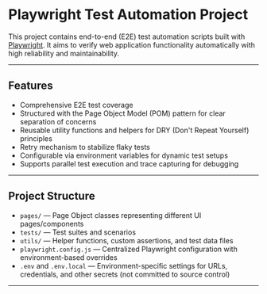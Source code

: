 # Playwright Test Automation Project

This project contains end-to-end (E2E) test automation scripts built with [Playwright](https://playwright.dev/). It aims to verify web application functionality automatically with high reliability and maintainability.

---

## Features

- Comprehensive E2E test coverage  
- Structured with the Page Object Model (POM) pattern for clear separation of concerns  
- Reusable utility functions and helpers for DRY (Don't Repeat Yourself) principles  
- Retry mechanism to stabilize flaky tests  
- Configurable via environment variables for dynamic test setups  
- Supports parallel test execution and trace capturing for debugging  
  

---

## Project Structure

- `pages/` — Page Object classes representing different UI pages/components  
- `tests/` — Test suites and scenarios  
- `utils/` — Helper functions, custom assertions, and test data files  
- `playwright.config.js` — Centralized Playwright configuration with environment-based overrides  
- `.env` and `.env.local` — Environment-specific settings for URLs, credentials, and other secrets (not committed to source control)  

---

